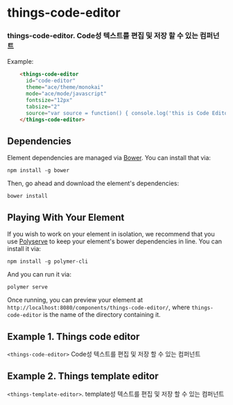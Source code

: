# things-code-editor

### things-code-editor. Code성 텍스트를 편집 및 저장 할 수 있는 컴퍼넌트

  Example:

```html
    <things-code-editor
      id="code-editor"
      theme="ace/theme/monokai"
      mode="ace/mode/javascript"
      fontsize="12px"
      tabsize="2"
      source="var source = function() { console.log('this is Code Editor') };">
    </things-code-editor>
```


## Dependencies

Element dependencies are managed via [Bower](http://bower.io/). You can
install that via:

    npm install -g bower

Then, go ahead and download the element's dependencies:

    bower install


## Playing With Your Element

If you wish to work on your element in isolation, we recommend that you use
[Polyserve](https://github.com/PolymerLabs/polyserve) to keep your element's
bower dependencies in line. You can install it via:

    npm install -g polymer-cli

And you can run it via:

    polymer serve

Once running, you can preview your element at
`http://localhost:8080/components/things-code-editor/`, where `things-code-editor` is the name of the directory containing it.


## Example 1. Things code editor
`<things-code-editor>` Code성 텍스트를 편집 및 저장 할 수 있는 컴퍼넌트

## Example 2. Things template editor
`<things-template-editor>`. template성 텍스트를 편집 및 저장 할 수 있는 컴퍼넌트
